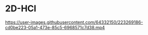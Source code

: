 # 2D-HCl



https://user-images.githubusercontent.com/64332150/223269186-cd0be223-05a1-473e-85c5-6968571c7d38.mp4

